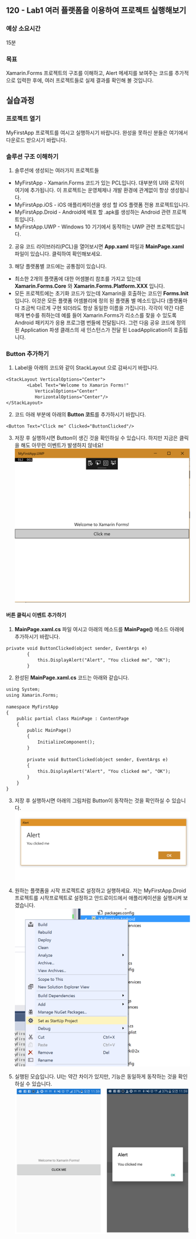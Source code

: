 ## 120 - Lab1 여러 플랫폼을 이용하여 프로젝트 실행해보기 
### 예상 소요시간
15분

### 목표
Xamarin.Forms 프로젝트의 구조를 이해하고, Alert 메세지를 보여주는 코드를 추가적으로 입력한 후에, 여러 프로젝트들로 실제 결과를 확인해 볼 것입니다. 

## 실습과정
### 프로젝트 열기
MyFirstApp 프로젝트를 여시고 실행하시기 바랍니다. 완성을 못하신 분들은 여기에서 다운로드 받으시기 바랍니다.

### 솔루션 구조 이해하기
1. 솔루션에 생성되는 여러가지 프로젝트들
* MyFirstApp - Xamarin.Forms 코드가 있는 PCL입니다. 대부분의 UI와 로직이 여기에 추가됩니다. 이 프로젝트는 운영체제나 개발 환경에 관계없이 항상 생성됩니다.
* MyFirstApp.iOS - iOS 애플리케이션을 생성 할 iOS 플랫폼 전용 프로젝트입니다. 
* MyFirstApp.Droid - Android에 배포 할 .apk를 생성하는 Android 관련 프로젝트입니다. 
* MyFirstApp.UWP - Windows 10 기기에서 동작하는 UWP 관련 프로젝트입니다.

2. 공유 코드 라이브러리(PCL)을 열어보시면 **App.xaml** 파일과 **MainPage.xaml** 파일이 있습니다. 클릭하여 확인해보세요.

3. 해당 플랫폼별 코드에는 공통점이 있습니다. 
* 최소한 2개의 플랫폼에 대한 어셈블리 참조를 가지고 있는데 **Xamarin.Forms.Core** 와 **Xamarin.Forms.Platform.XXX** 입니다. 
* 모든 프로젝트에는 초기화 코드가 있는데 Xamarin을 호출하는 코드인 **Forms.Init** 입니다. 이것은 모든 플랫폼 어셈블리에 정의 된 플랫폼 별 메소드입니다 (플랫폼마다 조금씩 다르게 구현 되더라도 항상 동일한 이름을 가집니다). 각각이 약간 다른 매개 변수를 취하는데  예를 들어 Xamarin.Forms가 리소스를 찾을 수 있도록 Android 패키지가 응용 프로그램 번들에 전달됩니다. 그런 다음 공유 코드에 정의 된 Application 파생 클래스의 새 인스턴스가 전달 된 LoadApplication이 호출됩니다. 

### Button 추가하기
1. Label을 아래의 코드와 같이 StackLayout 으로 감싸시기 바랍니다. 
```
<StackLayout VerticalOptions="Center">
        <Label Text="Welcome to Xamarin Forms!" 
           VerticalOptions="Center" 
           HorizontalOptions="Center"/>        
</StackLayout>
```

2. **<Label />** 코드 아래 부분에 아래의 **Button 코드**를 추가하시기 바랍니다.
```
<Button Text="Click me" Clicked="ButtonClicked"/>
``` 

3. 저장 후 실행하시면 Button이 생긴 것을 확인하실 수 있습니다. 하지만 지금은 클릭을 해도 아무런 이벤트가 발생하지 않네요! 
![102_lab1_1](./images/120_lab1_1.png)

#### 버튼 클릭시 이벤트 추가하기 
1. **MainPage.xaml.cs** 파일 여시고 아래의 메소드를 **MainPage()** 메소드 아래에 추가하시기 바랍니다. 
```
private void ButtonClicked(object sender, EventArgs e)
        {
            this.DisplayAlert("Alert", "You clicked me", "OK");
        }
```

2. 완성된 **MainPage.xaml.cs** 코드는 아래와 같습니다. 
```
using System;
using Xamarin.Forms;

namespace MyFirstApp
{
    public partial class MainPage : ContentPage
    {
        public MainPage()
        {
            InitializeComponent();
        }

        private void ButtonClicked(object sender, EventArgs e)
        {
            this.DisplayAlert("Alert", "You clicked me", "OK");
        }
    }
}
```

3. 저장 후 실행하시면 아래의 그림처럼 Button이 동작하는 것을 확인하실 수 있습니다. 
![102_lab1_2](./images/120_lab1_2.png)

4. 원하는 플랫폼을 시작 프로젝트로 설정하고 실행하세요. 저는 MyFirstApp.Droid 프로젝트를 시작프로젝트로 설정하고 안드로이드에서 애플리케이션을 실행시켜 보겠습니다. 
![102_lab1_3](./images/120_lab1_3.png)

5. 실행된 모습입니다. UI는 약간 차이가 있지만, 기능은 동일하게 동작하는 것을 확인하실 수 있습니다. 
![102_lab1_4](./images/120_lab1_4.png)